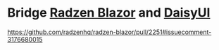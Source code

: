 # Bridge [Radzen Blazor](https://blazor.radzen.com/) and [DaisyUI](https://daisyui.com/)

<https://github.com/radzenhq/radzen-blazor/pull/2251#issuecomment-3176680015>